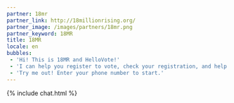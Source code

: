 ```yaml
---
partner: 18mr
partner_link: http://18millionrising.org/
partner_image: /images/partners/18mr.png
partner_keyword: 18MR
title: 18MR
locale: en
bubbles:
 - 'Hi! This is 18MR and HelloVote!'
 - 'I can help you register to vote, check your registration, and help your friends register'
 - 'Try me out! Enter your phone number to start.'
---
```

{% include chat.html %}



